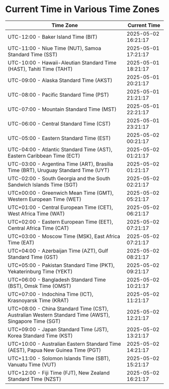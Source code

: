 # Current Time in Various Time Zones

| Time Zone | Current Time |
|-----------|--------------|
| UTC-12:00 - Baker Island Time (BIT) | 2025-05-02 16:21:17 |
| UTC-11:00 - Niue Time (NUT), Samoa Standard Time (SST) | 2025-05-01 17:21:17 |
| UTC-10:00 - Hawaii-Aleutian Standard Time (HAST), Tahiti Time (TAHT) | 2025-05-01 18:21:17 |
| UTC-09:00 - Alaska Standard Time (AKST) | 2025-05-01 20:21:17 |
| UTC-08:00 - Pacific Standard Time (PST) | 2025-05-01 21:21:17 |
| UTC-07:00 - Mountain Standard Time (MST) | 2025-05-01 22:21:17 |
| UTC-06:00 - Central Standard Time (CST) | 2025-05-01 23:21:17 |
| UTC-05:00 - Eastern Standard Time (EST) | 2025-05-02 00:21:17 |
| UTC-04:00 - Atlantic Standard Time (AST), Eastern Caribbean Time (ECT) | 2025-05-02 01:21:17 |
| UTC-03:00 - Argentina Time (ART), Brasília Time (BRT), Uruguay Standard Time (UYT) | 2025-05-02 01:21:17 |
| UTC-02:00 - South Georgia and the South Sandwich Islands Time (SGT) | 2025-05-02 02:21:17 |
| UTC±00:00 - Greenwich Mean Time (GMT), Western European Time (WET) | 2025-05-02 05:21:17 |
| UTC+01:00 - Central European Time (CET), West Africa Time (WAT) | 2025-05-02 06:21:17 |
| UTC+02:00 - Eastern European Time (EET), Central Africa Time (CAT) | 2025-05-02 07:21:17 |
| UTC+03:00 - Moscow Time (MSK), East Africa Time (EAT) | 2025-05-02 07:21:17 |
| UTC+04:00 - Azerbaijan Time (AZT), Gulf Standard Time (GST) | 2025-05-02 08:21:17 |
| UTC+05:00 - Pakistan Standard Time (PKT), Yekaterinburg Time (YEKT) | 2025-05-02 09:21:17 |
| UTC+06:00 - Bangladesh Standard Time (BST), Omsk Time (OMST) | 2025-05-02 10:21:17 |
| UTC+07:00 - Indochina Time (ICT), Krasnoyarsk Time (KRAT) | 2025-05-02 11:21:17 |
| UTC+08:00 - China Standard Time (CST), Australian Western Standard Time (AWST), Singapore Time (SGT) | 2025-05-02 12:21:17 |
| UTC+09:00 - Japan Standard Time (JST), Korea Standard Time (KST) | 2025-05-02 13:21:17 |
| UTC+10:00 - Australian Eastern Standard Time (AEST), Papua New Guinea Time (PGT) | 2025-05-02 14:21:17 |
| UTC+11:00 - Solomon Islands Time (SBT), Vanuatu Time (VUT) | 2025-05-02 15:21:17 |
| UTC+12:00 - Fiji Time (FJT), New Zealand Standard Time (NZST) | 2025-05-02 16:21:17 |
